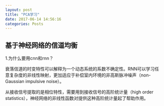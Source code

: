 ```yaml
---
layout: post
title: "PCA学习"
date: 2017-06-14 14:56:16
categories: Posts
---
```

## 基于神经网络的信道均衡
1.为什么要用cnn和rnn？

衰落信道的时变特性可以解释为一个动态系统的系数不确定性。RNN可以学习任意复杂度的非线性映射，更加适应于补偿室内环境的非高斯脉冲噪声（non-Gaussian impulsive noise）。

从接收信号提取的是相位特性，需要用到接收信号的高阶统计量（high order statistics），神经网络的非线性函数对提供这种高阶统计量起了帮助作用。
